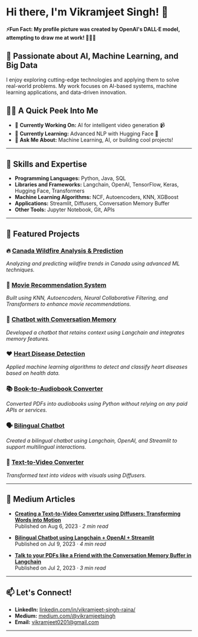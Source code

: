 
# Hi there, I'm Vikramjeet Singh! 👋
#### ⚡**Fun Fact:** My profile picture was created by OpenAI's DALL·E model, attempting to draw me at work! 🎨👨‍💻

## 🌟 **Passionate about AI, Machine Learning, and Big Data**  

I enjoy exploring cutting-edge technologies and applying them to solve real-world problems. My work focuses on AI-based systems, machine learning applications, and data-driven innovation.


## 🧑‍💻 A Quick Peek Into Me

- 🔭 **Currently Working On:** AI for intelligent video generation 📹  
- 🌱 **Currently Learning:** Advanced NLP with Hugging Face 🤖  
- 💬 **Ask Me About:** Machine Learning, AI, or building cool projects!
  
---
## 🚀 Skills and Expertise

- **Programming Languages:** Python, Java, SQL  
- **Libraries and Frameworks:** Langchain, OpenAI, TensorFlow, Keras, Hugging Face, Transformers  
- **Machine Learning Algorithms:** NCF, Autoencoders, KNN, XGBoost  
- **Applications:** Streamlit, Diffusers, Conversation Memory Buffer  
- **Other Tools:** Jupyter Notebook, Git, APIs  

---
## 📂 Featured Projects

### 🔥 [Canada Wildfire Analysis & Prediction](https://github.com/Vikramjeetsingh07/Canada-Wildfire-Analysis-Prediction-)  
*Analyzing and predicting wildfire trends in Canada using advanced ML techniques.*  

### 🎥 [Movie Recommendation System](https://github.com/Vikramjeetsingh07/Movie-Recomendation-system-using-KNN-Autoencoders-NCF-transformers)  
*Built using KNN, Autoencoders, Neural Collaborative Filtering, and Transformers to enhance movie recommendations.*  

### 🤖 [Chatbot with Conversation Memory](https://github.com/Vikramjeetsingh07/chatbot-with-conversation-memory-langchain)  
*Developed a chatbot that retains context using Langchain and integrates memory features.*  

### ❤️ [Heart Disease Detection](https://github.com/Vikramjeetsingh07/Heart_Disease_Detection)  
*Applied machine learning algorithms to detect and classify heart diseases based on health data.*  

### 📚 [Book-to-Audiobook Converter](https://github.com/Vikramjeetsingh07/Book-to-Audiobook)  
*Converted PDFs into audiobooks using Python without relying on any paid APIs or services.*  

### 🗣️ [Bilingual Chatbot](https://github.com/Vikramjeetsingh07/bilingualchatbot)  
*Created a bilingual chatbot using Langchain, OpenAI, and Streamlit to support multilingual interactions.*  

### 🎥 [Text-to-Video Converter](https://github.com/Vikramjeetsingh07/text-to-video-converter_with_diffusers)  
*Transformed text into videos with visuals using Diffusers.*  

---
## 📝 Medium Articles

- [**Creating a Text-to-Video Converter using Diffusers: Transforming Words into Motion**](https://medium.com/@vikramjeet0201/creating-a-text-to-video-converter-using-diffusers-transforming-words-into-motion-1599626b0c90)  
  Published on Aug 6, 2023 · *2 min read*  

- [**Bilingual Chatbot using Langchain + OpenAI + Streamlit**](https://medium.com/@vikramjeet0201/bilingual-chatbot-using-langchain-openai-streamlit-b8d143b3c5df)  
  Published on Jul 9, 2023 · *4 min read*  

- [**Talk to your PDFs like a Friend with the Conversation Memory Buffer in Langchain**](https://medium.com/@vikramjeet0201/talk-to-your-pdfs-like-a-friend-with-the-conversation-memory-buffer-in-langchain-f44e00da59b0)  
  Published on Jul 2, 2023 · *3 min read*  

---


## 📫 Let's Connect!

- **LinkedIn:** [linkedin.com/in/vikramjeet-singh-raina/](https://www.linkedin.com/in/vikramjeet-singh-raina/)  
- **Medium:** [medium.com/@vikramjeetsingh](https://medium.com/@vikramjeet0201)  
- **Email:** vikramjeet0201@gmail.com  

---


